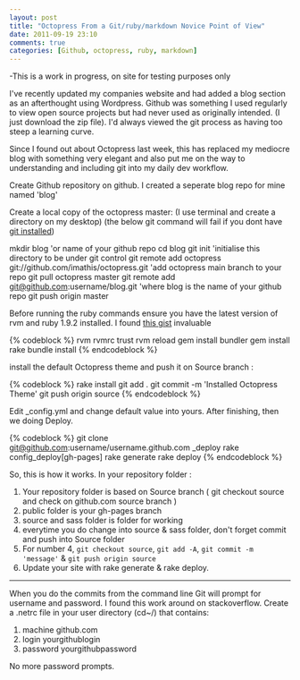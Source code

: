 ```yaml
---
layout: post
title: "Octopress From a Git/ruby/markdown Novice Point of View"
date: 2011-09-19 23:10
comments: true
categories: [Github, octopress, ruby, markdown]
---
```


-This is a work in progress, on site for testing purposes only

I've recently updated my companies website and had added a blog section as an afterthought using Wordpress. Github was something I used 
regularly to view open source projects but had never used as originally intended. (I just download the zip file). I'd always viewed the 
git process as having too steep a learning curve.

Since I found out about Octopress last week, this has replaced my mediocre blog with something very elegant and also put me on the way to 
understanding and including git into my daily dev workflow.

Create Github repository on github. I created a seperate blog repo for mine named 'blog'

Create a local copy of the octopress master: (I use terminal and create a directory on my desktop)
(the below git command will fail if you dont have [git installed](http://git-scm.com/))

mkdir blog 'or name of your github repo
cd blog
git init 'initialise this directory to be under git control
git remote add octopress git://github.com/imathis/octopress.git 'add octopress main branch to your repo 
git pull octopress master 
git remote add git@github.com:username/blog.git 'where blog is the name of your github repo
git push origin master


Before running the ruby commands ensure you have the latest version of rvm and ruby 1.9.2 installed. I found [this gist](https://gist.github.com/1159539) invaluable

{% codeblock %}
rvm rvmrc trust
rvm reload
gem install bundler
gem install rake
bundle install 
{% endcodeblock %}

install the default Octopress theme and push it on Source branch :

{% codeblock %}
rake install
git add .
git commit -m 'Installed Octopress Theme'
git push origin source
{% endcodeblock %}

Edit _config.yml and change default value into yours. After finishing, then we doing Deploy.

{% codeblock %}
git clone git@github.com:username/username.github.com _deploy
rake config_deploy[gh-pages]
rake generate
rake deploy
{% endcodeblock %}

So, this is how it works. In your repository folder :

1. Your repository folder is based on Source branch ( git checkout source and check on github.com source branch )
2. public folder is your gh-pages branch
3. source and sass folder is folder for working
4. everytime you do change into source & sass folder, don't forget commit and push into Source folder 
5. For number 4, `git checkout source`, `git add -A`, `git commit -m 'message'` & `git push origin source`
6. Update your site with rake generate & rake deploy.

---

When you do the commits from the command line Git will prompt for username and password. I found this work around on 
stackoverflow. Create a .netrc file in your user directory (cd~/) that contains:

1. machine github.com
2. login yourgithublogin
3. password yourgithubpassword

No more password prompts.
